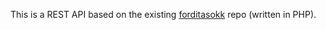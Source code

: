 This is a REST API based on the existing [forditasokk](https://github.com/horvathzsofi/forditasokk) repo (written in PHP).